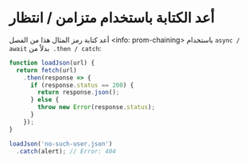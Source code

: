 
# أعد الكتابة باستخدام متزامن / انتظار

أعد كتابة رمز المثال هذا من الفصل <info: prom-chaining> باستخدام `async / await` بدلاً من` .then / catch`:
```js run
function loadJson(url) {
  return fetch(url)
    .then(response => {
      if (response.status == 200) {
        return response.json();
      } else {
        throw new Error(response.status);
      }
    });
}

loadJson('no-such-user.json')
  .catch(alert); // Error: 404
```
